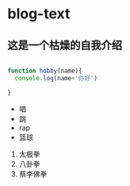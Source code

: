 # blog-text


## 这是一个枯燥的自我介绍

```javascript

function hobby(name){
  console.log(name+'你好')

}
```


* 唱
* 跳
* rap
* 篮球

1. 太极拳
2. 八卦拳
3. 蔡李佛拳
